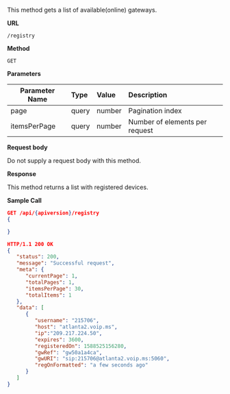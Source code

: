 This method gets a list of available(online) gateways.

**URL**

`/registry`

**Method**

`GET`

**Parameters**

| Parameter Name | Type   | Value | Description
| ---  | :--------- |  :--------- |  :--------- |
| page   |  query | number | Pagination index |
| itemsPerPage |  query | number | Number of elements per request |

**Request body**

Do not supply a request body with this method.

**Response**

This method returns a list with registered devices.

**Sample Call**

```json
GET /api/{apiversion}/registry
{

}

HTTP/1.1 200 OK
{
   "status": 200,
   "message": "Successful request",
   "meta": {
      "currentPage": 1,
      "totalPages": 1,
      "itemsPerPage": 30,
      "totalItems": 1
   },
   "data": [
      {
         "username": "215706",
         "host": "atlanta2.voip.ms",
         "ip":"209.217.224.50",
         "expires": 3600,
         "registeredOn": 1588525156280,
         "gwRef": "gw50a1a4ca",
         "gwURI": "sip:215706@atlanta2.voip.ms:5060",
         "regOnFormatted": "a few seconds ago"
      }
   ]
}
```
